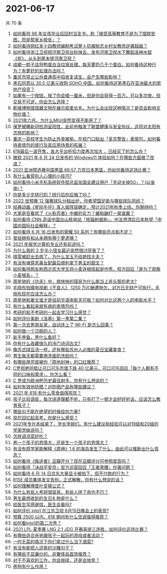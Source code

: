 # 2021-06-17

共 70 条

<!-- BEGIN -->
<!-- 最后更新时间 Thu Jun 17 2021 08:12:10 GMT+0800 (China Standard Time) -->

1. [如何看待 98
   年女孩毕业后回村当支书，称「接受高等教育不是为了摆脱贫困，而是帮家乡脱贫」？](https://www.zhihu.com/question/465207940)
2. [如何看待网红芈十四教师编制考试萝卜坑被励志乡村女教师逆袭超越？](https://www.zhihu.com/question/465163742)
3. [如何看待浙江卫视把河南卫视台标抹去，发布河南卫视水下舞蹈洛神水赋《祈》，从头到尾未提河南卫视？](https://www.zhihu.com/question/465063765)
4. [成都一粽子店将鸭蛋白当垃圾处理，每天要扔几千个蛋白。如何看待这种行为？有更好的处理办法吗？](https://www.zhihu.com/question/464471406)
5. [重庆市禁止公办普通高中招收复读生，会产生哪些影响？](https://www.zhihu.com/question/465388410)
6. [黑石同意以 30.5 亿美元收购 SOHO
   中国，如何看待这笔黑石在亚洲最大的房地产投资？](https://www.zhihu.com/question/465393675)
7. [如果有一个按钮，按了你会矮一厘米，但是你会获得一百万，可以多次按，但交易不可逆，你会怎么选择？](https://www.zhihu.com/question/367519449)
8. [乾陵博物馆馆藏文物在展示柜里长毛，为什么会出现这种情况？是否会影响文物价值？](https://www.zhihu.com/question/465179682)
9. [2021年六月，为什么MIUI突然变得不能用了？](https://www.zhihu.com/question/464439883)
10. [保罗被曝新冠检测呈阳性，此前他触发了联盟健康与安全协议，这将对太阳有怎样的影响？](https://www.zhihu.com/question/465408333)
11. [重庆一高校学生为防止外卖被偷，在校门口贴出「吴京警告」表情包，如何看待表情包的盛行及其应用场景的拓展？](https://www.zhihu.com/question/465131961)
12. [618最后一波开售，各大平台折扣力度再次加大
    ，已经买了的怎么办？](https://www.zhihu.com/question/465206197)
13. [微软 2021 年 6 月 24 日发布的 Windows11
    体验如何？在哪些方面做了改进？](https://www.zhihu.com/question/465279770)
14. [2021 亚洲预选赛中国男篮 66:57
    力克日本男篮，你如何看待这场比赛？](https://www.zhihu.com/question/465335366)
15. [有什么看穿别人心理的小技巧?](https://www.zhihu.com/question/349419279)
16. [如何看待小米手机系统软件部总监张国全建议用户「手动关掉5G」？(以省电)？](https://www.zhihu.com/question/464463766)
17. [你是多少岁转行的？转行后你后悔了吗？](https://www.zhihu.com/question/420770266)
18. [2022 世预赛 12
    强赛球队分档出炉，你希望国足能与哪些球队同组？](https://www.zhihu.com/question/465258786)
19. [经典动画《星际牛仔》真人版阵容确定，预计2021年秋季上线，你期待吗？](https://www.zhihu.com/question/464080191)
20. [大家是否看低了《火影忍者》中蝎的实力？蝎和鼬打一架谁赢？](https://www.zhihu.com/question/464702791)
21. [如何看待 CNN
    造谣中国台山核电站「核辐射威胁」，中法澄清后日本称望「中国向国际社会解释」？](https://www.zhihu.com/question/465318332)
22. [如何看待 6 月 16 日发布的荣耀 50
    系列？有哪些亮点和不足？](https://www.zhihu.com/question/464503288)
23. [曾经拥有和从未拥有哪个更遗憾？](https://www.zhihu.com/question/463488790)
24. [2021 年报学计算机专业还有前途吗？](https://www.zhihu.com/question/458339006)
25. [为什么我的 2 岁半小侄女最近突然很讨厌我了？](https://www.zhihu.com/question/464633812)
26. [晴雯被赶出去病了，为什么宝玉不给她找大夫？](https://www.zhihu.com/question/464950110)
27. [有没有魂穿恶毒女配最后顺利拿下男主的甜文？](https://www.zhihu.com/question/445174404)
28. [如何看待网友称西北农大学生将小麦连根拔起是作秀，校方回应「是为了观察小麦根系」？](https://www.zhihu.com/question/465265604)
29. [周星驰的《功夫》中，病怏怏的琛哥为什么能当上斧头帮的老大?](https://www.zhihu.com/question/460071485)
30. [毛晓彤拍摄电视剧《不良人》 1250
    万片酬遭拖欠，对方已无财产可执行，毛晓彤现在应该怎么办？](https://www.zhihu.com/question/465208835)
31. [周星驰和姜文谁才是目前华语电影天花板？如何对比这两个人的电影水平？](https://www.zhihu.com/question/463799369)
32. [有什么看起来就有病的表情包吗？](https://www.zhihu.com/question/459596154)
33. [考研的和不考研的一起去学习什么感觉？](https://www.zhihu.com/question/454852118)
34. [如何评价美剧《洛基》第一季第二集？](https://www.zhihu.com/question/465306226)
35. [第一次去男朋友家，自动连上了 WI-FI 是怎么回事？](https://www.zhihu.com/question/464961722)
36. [如何做一个沉稳的人？](https://www.zhihu.com/question/298243670)
37. [新手养鱼，养什么鱼好？](https://www.zhihu.com/question/425639824)
38. [你有什么收藏很久的冷门诗词古文?](https://www.zhihu.com/question/446560681)
39. [像苏式绿豆汤一样，还有哪些苏州人必推的夏日宝藏美食？](https://www.zhihu.com/question/465122287)
40. [男生每天都需要用洗面奶洗脸吗？](https://www.zhihu.com/question/463918849)
41. [有哪些用完就被你「原地封神」的口红推荐？](https://www.zhihu.com/question/464075483)
42. [C罗拒绝同框让可口可乐市值下跌 40
    亿美元，可口可乐回应「每个人都有不同的口味和需求」，你怎么看？](https://www.zhihu.com/question/465292823)
43. [C 罗成为欧洲杯历史最佳射手，你有什么想说的？](https://www.zhihu.com/question/465254279)
44. [如何有效地防晒？对防晒产品有哪些建议？](https://www.zhihu.com/question/20141423)
45. [2021 年 618 有什么零食值得囤货？](https://www.zhihu.com/question/459223718)
46. [孩子比较调皮，每次讲道理都不听，只有打了一顿才会好好听话，应该怎么教育孩子？](https://www.zhihu.com/question/455635806)
47. [哪些句子能在绝望的时候给你力量?](https://www.zhihu.com/question/461255650)
48. [现在回忆起高考，你是什么感受？](https://www.zhihu.com/question/279826998)
49. [2021年专升本结束了，学长学姐们。有什么建议和经验可以对19级和20级的学弟学妹说吗？](https://www.zhihu.com/question/458630742)
50. [怎样调凉菜好吃？](https://www.zhihu.com/question/352465516)
51. [养一个孩子的恩情大，还是生一个孩子的恩情大？](https://www.zhihu.com/question/344589485)
52. [有没有原学家能解释《原神》1.6
    的海岛发生了什么，由此可以推断出什么信息？](https://www.zhihu.com/question/465176624)
53. [如何看待《叛逆者》豆瓣开分？现在豆瓣评分可参照度高吗？](https://www.zhihu.com/question/465131172)
54. [如何看待「决战平安京」官方运营回应「王者荣耀」抄袭问题？](https://www.zhihu.com/question/465195776)
55. [如何看待 6 月 14 日京东大量显卡被拍下，但不付款的行为？](https://www.zhihu.com/question/465139496)
56. [R1SE 成员集体发文告别，正式解散，你有什么想说的话？](https://www.zhihu.com/question/464906683)
57. [如何理解傅里叶变换公式？](https://www.zhihu.com/question/19714540)
58. [为什么有些人考研很容易，有些人拼了命也不行？](https://www.zhihu.com/question/464366430)
59. [男生最想收到的生日礼物是什么？](https://www.zhihu.com/question/20235357)
60. [给医生写感谢信，医生会看吗?](https://www.zhihu.com/question/461215612)
61. [如何评价 into1 在江苏卫视 6月15日晚会上的表现?](https://www.zhihu.com/question/465098736)
62. [预算 2500 以内，618 期间有什么空调值得推荐？](https://www.zhihu.com/question/458511177)
63. [如何看Into1的第二次秀？](https://www.zhihu.com/question/465218190)
64. [2021 LPL 夏季赛 LNG 2:1 JDG
    开赛喜提三连胜，如何评价这场比赛？](https://www.zhihu.com/question/465178025)
65. [有哪些适合爸爸跟孩子一起玩的游戏或者活动？](https://www.zhihu.com/question/60498981)
66. [一时无菜的情况下你们拿过什么当下酒菜?](https://www.zhihu.com/question/441373755)
67. [有没有能把人逗笑的沙雕句子？](https://www.zhihu.com/question/465106856)
68. [有哪些不显廉价的、非奢侈品首饰推荐？](https://www.zhihu.com/question/38580281)
69. [对于不喜欢的工作，你会继续，还是会放弃？](https://www.zhihu.com/question/463097088)
70. [养狗有什么作用？](https://www.zhihu.com/question/455659791)

<!-- END -->
